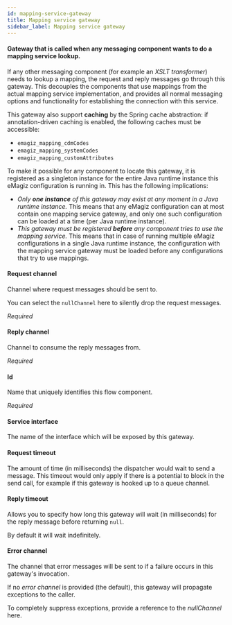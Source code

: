 ```yaml
---
id: mapping-service-gateway
title: Mapping service gateway
sidebar_label: Mapping service gateway
---
```

#### Gateway that is called when any messaging component wants to do a mapping service lookup.
If any other messaging component (for example an <i>XSLT transformer</i>) needs to lookup a mapping, the request and reply messages go through this gateway. This decouples the components that use mappings from the actual mapping service implementation, and provides all normal messaging options and functionality for establishing the connection with this service.

This gateway also support <b>caching</b> by the Spring cache abstraction: if annotation-driven caching is enabled, the following caches must be accessible:
- <code>emagiz_mapping_cdmCodes</code>
- <code>emagiz_mapping_systemCodes</code>
- <code>emagiz_mapping_customAttributes</code>

To make it possible for any component to locate this gateway, it is registered as a singleton instance for the entire Java runtime instance this eMagiz configuration is running in. This has the following implications:
 - <i>Only <b>one instance</b> of this gateway may exist at any moment in a Java runtime instance.</i> This means that any eMagiz configuration can at most contain one mapping service gateway, and only one such configuration can be loaded at a time (per Java runtime instance).
 - <i>This gateway must be registered <b>before</b> any component tries to use the mapping service.</i> This means that in case of running multiple eMagiz configurations in a single Java runtime instance, the configuration with the mapping service gateway must be loaded before any configurations that try to use mappings.

#### Request channel
Channel where request messages should be sent to.

You can select the <code>nullChannel</code> here to silently drop the request messages.

<i>Required</i>

#### Reply channel
Channel to consume the reply messages from.

<i>Required</i>

#### Id
Name that uniquely identifies this flow component.

<i>Required</i>

#### Service interface
The name of the interface which will be exposed by this gateway.

#### Request timeout
The amount of time (in milliseconds) the dispatcher would wait to send a message. This timeout would only apply if there is a potential to block in the send call, for example if this gateway is hooked up to a queue channel.

#### Reply timeout
Allows you to specify how long this gateway will wait (in milliseconds) for the reply message before returning <code>null</code>.

By default it will wait indefinitely.

#### Error channel
The channel that error messages will be sent to if a failure occurs in this gateway's invocation.

If no <i>error channel</i> is provided (the default), this gateway will propagate exceptions to the caller.

To completely suppress exceptions, provide a reference to the <i>nullChannel</i> here.


